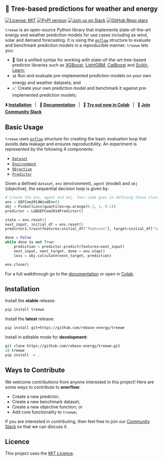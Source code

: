 <div align="center">
<h2 style="margin-top: 0px;">
    🌳 Tree-based predictions for weather and energy
</h2>
</div>

[![License: MIT](https://img.shields.io/badge/license-MIT-green.svg)](https://opensource.org/licenses/MIT)
[![PyPI version](https://badge.fury.io/py/treewe.svg)](https://badge.fury.io/py/treewe) 
[![Join us on Slack](https://img.shields.io/badge/Join%20us%20on%20Slack-%2362BEAF?style=flat&logo=slack&logoColor=white)](https://join.slack.com/t/rebase-community/shared_invite/zt-1dtd0tdo6-sXuCEy~zPnvJw4uUe~tKeA) 
[![GitHub Repo stars](https://img.shields.io/github/stars/rebase-energy/treewe?style=social)](https://github.com/rebase-energy/treewe)

`treewe` is an open-source Python library that implements state-of-the-art energy and weather prediction models for use cases including as wind, solar and demand forecasting. It is using the [`enflow`](https://github.com/rebase-energy/enflow) structure to evaluate and benchmark prediction models in a reproducible manner. `treewe` lets you: 

* 🔄 Get a unified syntax for working with state-of-the-art tree-based predictor libraries such as [XGBoost](https://github.com/dmlc/xgboost), [LightGBM](https://github.com/microsoft/LightGBM), [CatBoost](https://github.com/catboost/catboost) and [Scikit-Learn](https://github.com/scikit-learn/scikit-learn);
* 📊 Run and evaluate pre-implemented prediction models on your own energy and weather datasets; and
* 📈 Create your own prediction model and benchmark it against pre-implemented prediction models;

**⬇️ [Installation](#installation)**
&ensp;|&ensp;
**📖 [Documentation](https://docs.energydatamodel.org/en/latest/)**
&ensp;|&ensp;
**🚀 [Try out now in Colab](https://colab.research.google.com/github/rebase-energy/treewe/blob/main/treewe/examples/gefcom2014-wind.ipynb)**
&ensp;|&ensp;
**👋 [Join Community Slack](https://join.slack.com/t/rebase-community/shared_invite/zt-1dtd0tdo6-sXuCEy~zPnvJw4uUe~tKeA)**

## Basic Usage
`treewe` uses [`enflow`](https://github.com/rebase-energy/enflow) structure for creating the basic evaluation loop that avoids data leakage and ensures reproducibility. An experiment is represented by the following 4 components: 

* [`Dataset`]()
* [`Environment`]()
* [`Objective`]()
* [`Predictor`]()

Given a defined `dataset`, `env` (environment), `agent` (model) and `obj` (objective), the sequential decision loop is given by: 

```python
# Create the env, agent and obj. Your code goes in defining these classes. 
env = GEFCom2014WindEnv()
obj = PinballLoss(quantiles=np.arange(0.1, 1, 0.1))
predictor = LGBGEFCom2014Predictor()

state = env.reset()
next_input, initial_df = env.reset()
predictor1.train(features=initial_df["features"], target=initial_df["target"])

done = False
while done is not True:
    prediction = predictor.predict(features=next_input)
    next_input, next_target, done = env.step()
    loss = obj.calculate(next_target, prediction)

env.close()
```

For a full walkthrough go to the [documentation](https://docs.enerflow.org/en/latest/walkthrough.html#) or open in [Colab](https://colab.research.google.com/github/rebase-energy/enerflow/blob/main/enerflow/examples/walkthrough/notebook.ipynb). 

## Installation
Install the **stable** release: 
```bash
pip install treewe
```

Install the **latest** release: 
```bash
pip install git+https://github.com/rebase-energy/treewe
```

Install in editable mode for **development**: 
```bash
git clone https://github.com/rebase-energy/treewe.git
cd treewe
pip install -e . 
```

## Ways to Contribute
We welcome contributions from anyone interested in this project! Here are some ways to contribute to **enerflow**:

* Create a new predictor; 
* Create a new benchmark dataset;
* Create a new objective function; or
* Add core functionality to `treewe`;

If you are interested in contributing, then feel free to join our [Community Slack](https://join.slack.com/t/rebase-community/shared_invite/zt-1dtd0tdo6-sXuCEy~zPnvJw4uUe~tKeA) so that we can discuss it. 

## Licence
This project uses the [MIT Licence](LICENCE.md).  



